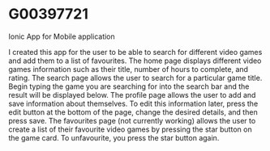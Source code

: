 # G00397721
 Ionic App for Mobile application


I created this app for the user to be able to search for different video games and add them to a list of favourites. 
The home page displays different video games information such as their title, number of hours to complete, and rating.
The search page allows the user to search for a particular game title. Begin typing the game you are searching for into the search bar and the result will be displayed below. 
The profile page allows the user to add and save information about themselves. To edit this information later, press the edit button at the bottom of the page, change the desired details, and then press save.
The favourites page (not currently working) allows the user to create a list of their favourite video games by pressing the star button on the game card. To unfavourite, you press the star button again.
